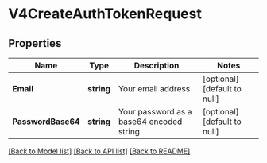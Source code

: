 # V4CreateAuthTokenRequest

## Properties
Name | Type | Description | Notes
------------ | ------------- | ------------- | -------------
**Email** | **string** | Your email address | [optional] [default to null]
**PasswordBase64** | **string** | Your password as a base64 encoded string | [optional] [default to null]

[[Back to Model list]](../README.md#documentation-for-models) [[Back to API list]](../README.md#documentation-for-api-endpoints) [[Back to README]](../README.md)


